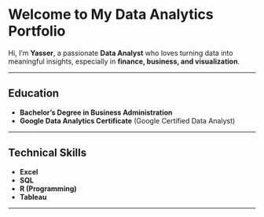 # Welcome to My Data Analytics Portfolio  

Hi, I’m **Yasser**, a passionate **Data Analyst** who loves turning data into meaningful insights, especially in **finance, business, and visualization**.  

---

## Education  
-  **Bachelor’s Degree in Business Administration**  
-  **Google Data Analytics Certificate** (Google Certified Data Analyst)  

---

## Technical Skills  
- **Excel**  
- **SQL**  
- **R (Programming)**  
- **Tableau**  

---
